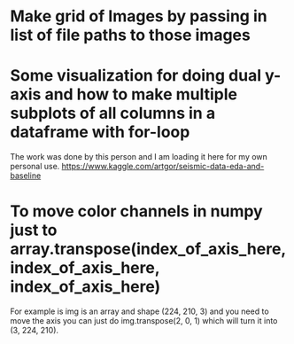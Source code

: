 # Make grid of Images by passing in list of file paths to those images



# Some visualization for doing dual y-axis and how to make multiple subplots of all columns in a dataframe with for-loop

The work was done by this person and I am loading it here for my own personal use.
https://www.kaggle.com/artgor/seismic-data-eda-and-baseline

# To move color channels in numpy just to array.transpose(index_of_axis_here, index_of_axis_here, index_of_axis_here)
For example is img is an array and shape (224, 210, 3) and you need to move the axis you can just do img.transpose(2, 0, 1) which
will turn it into (3, 224, 210).
